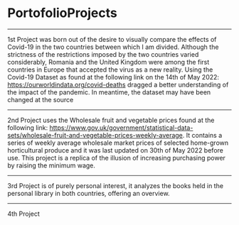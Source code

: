 # PortofolioProjects
----------------
1st Project was born out of the desire to visually compare the effects of Covid-19 in the two countries between which I am divided. Although the strictness of the restrictions imposed by the two countries varied considerably, Romania and the United Kingdom were among the first countries in Europe that accepted the virus as a new reality. Using the Covid-19 Dataset as found at the following link on the 14th of May 2022: https://ourworldindata.org/covid-deaths dragged a better understanding of the impact of the pandemic. In meantime, the dataset may have been changed at the source

---------------
2nd Project uses the Wholesale fruit and vegetable prices found at the following link: https://www.gov.uk/government/statistical-data-sets/wholesale-fruit-and-vegetable-prices-weekly-average. It contains a series of weekly average wholesale market prices of selected home-grown horticultural produce and it was last updated on 30th of May 2022 before use. This project is a replica of the illusion of increasing purchasing power by raising the minimum wage. 

---------------
3rd Project is of purely personal interest, it analyzes the books held in the personal library in both countries, offering an overview.

--------------
4th Project 
